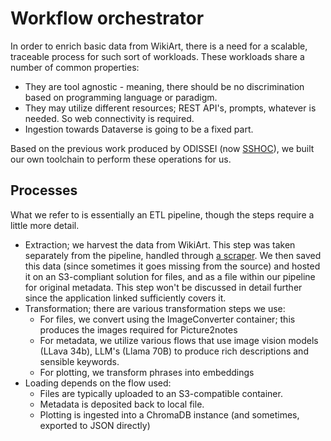 # Workflow orchestrator

In order to enrich basic data from WikiArt, there is a need for a scalable, traceable process for such sort of workloads. These workloads share a number of common properties:

- They are tool agnostic - meaning, there should be no discrimination based on programming language or paradigm.
- They may utilize different resources; REST API's, prompts, whatever is needed. So web connectivity is required.
- Ingestion towards Dataverse is going to be a fixed part.

Based on the previous work produced by ODISSEI (now [SSHOC](https://sshoc.nl/)), we built our own toolchain to perform these operations for us.

## Processes

What we refer to is essentially an ETL pipeline, though the steps require a little more detail.

- Extraction; we harvest the data from WikiArt. This step was taken separately from the pipeline, handled through [a scraper](https://github.com/lucasdavid/wikiart). We then saved this data (since sometimes it goes missing from the source) and hosted it on an S3-compliant solution for files, and as a file within our pipeline for original metadata. This step won't be discussed in detail further since the application linked sufficiently covers it.
- Transformation; there are various transformation steps we use:
    - For files, we convert using the ImageConverter container; this produces the images required for Picture2notes
    - For metadata, we utilize various flows that use image vision models (LLava 34b), LLM's (Llama 70B) to produce rich descriptions and sensible keywords.
    - For plotting, we transform phrases into embeddings
- Loading depends on the flow used:
    - Files are typically uploaded to an S3-compatible container.
    - Metadata is deposited back to local file.
    - Plotting is ingested into a ChromaDB instance (and sometimes, exported to JSON directly)